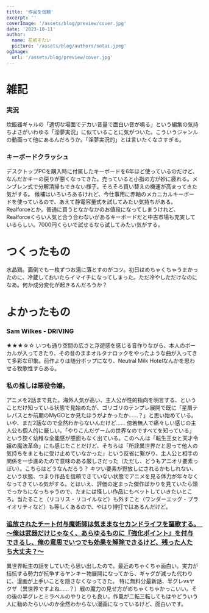 ```yaml
---
title: '作品を信頼'
excerpt: ''
coverImage: '/assets/blog/preview/cover.jpg'
date: '2023-10-11'
author:
  name: 花初そたい
  picture: '/assets/blog/authors/sotai.jpeg'
ogImage:
  url: '/assets/blog/preview/cover.jpg'
---
```

# 雑記
### 実況
炊飯器ギャルの「適切な場面でデカい音量で面白い音が鳴る」という編集の気持ちよさがいわゆる「淫夢実況」に似ていることに気がついた。こういうジャンルの動画って他にあるんだろうか。「淫夢実況的」とは言いたくなさすぎる。

### キーボードクラッシュ
デスクトップPCを購入時に付属したキーボードを6年ほど使っているのだけど、なんだかキーの戻りが悪くなってきた。売っていると小指の方が妙に疲れる。メンブレン式で分解清掃もできない様子。そろそろ買い替えの機運が高まってきた気がする。
候補はいろいろあるけれど、今仕事用に赤軸のメカニカルキーボードを使っているので、あえて静電容量式を試してみたい気持ちがある。Realforceとか。普通に買うとなかなかのお値段になってしまうけれど、Realforceくらい人気と合う合わないがあるキーボードだと中古市場も充実しているらしい。7000円くらいで試せるなら試してみたい気がする。

# つくったもの
水晶鶏。面倒でも一枚ずつお湯に落とすのがコツ。初日はめちゃくちゃうまかったのに、冷蔵しておいたらイマイチになってしまった。ただ冷やしただけなのになあ。何か成分変化が起きるんだろうか？

# よかったもの
### Sam Wilkes - DRIVING
★★★☆☆
いつも通り空間の広さと浮遊感を感じる音作りながら、本人のボーカルが入ってきたり、その音のままオルタナロックをやったような曲が入ってきて多彩な印象。前作よりは随分ポップになり、Neutral Milk Hotelなんかを思わせる牧歌性すらある。

### 私の推しは悪役令嬢。
アニメを2話まで見た。海外人気が高い、主人公が性的指向を明言する、ということだけ知っている状態で見始めたが、ゴリゴリのテンプレ展開で既に「星屑テレパスとか前期のMyGOとか見たほうがよかったか……？」と思い始めている。いや、まだ2話なので全然わからないんだけど……
傍若無人で痛々しい感じの主人公も個人的に厳しい。「やりこんだゲームの世界なのですべてを知っている」という狡く幼稚な全能感が臆面もなく出ている。このへんは「転生王女と天才令嬢の魔法革命」にも感じたことだけど、そちらは「所詮異世界だと思って他人の気持ちをまともに受け止めていなかった」という反省に繋がり、主人公と相手の関係を一歩進めたので意味のある厳しさだった（ただし、どうもアニオリ要素っぽい）。こちらはどうなんだろう？
キツい要素が野放しにされるかもしれない、という状態、つまり作品を信頼できていない状態でアニメを見る体力が年々なくなってきている気がする。とはいえ、評価の定まった傑作ばかりを見ていたら頭でっかちになっちゃうので、たまには怪しい作品にもベットしていきたいところ。当たること（リコリス・リコイルなど）も外すこと（ワンダーエッグ・プライオリティなど）も等しくあるので、やはり博打ではあるんだけど。

### [追放されたチート付与魔術師は気ままなセカンドライフを謳歌する。　～俺は武器だけじゃなく、あらゆるものに『強化ポイント』を付与できるし、俺の意思でいつでも効果を解除できるけど、残った人たち大丈夫？～](https://comic-days.com/volume/316190247136426054)
異世界転生の話をしていたら思い出したので。最近めちゃくちゃ面白い。実力が拮抗する勢力が抗争するヤンキー物展開になってから、ギャグが減った代わりに、漫画が上手いことを隠さなくなってきた。
特に無料分最新話、半グレvsヤクザ（異世界ですよね……？）戦の魔力の見せ方がめちゃくちゃかっこいい。その後の半グレとミラベルのやりとりも良い。作風が二転三転してもはやどういう人に勧めたらいいのか全然わからない漫画になっているけど、面白いです。